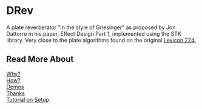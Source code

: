 <!---layout: page
title: "About"
permalink: /about/--->

<h1> DRev </h1>

A plate reverberator "in the style of Griesinger" as proposed by Jon Dattorro in his paper, Effect Design Part 1, implemented using the STK library. Very close to the plate algorithms found on the original <a href= "https://www.vintagedigital.com.au/lexicon-224-digital-reverberator/">Lexicon 224. </a>

<h2> Read More About </h2>
<a href="https://kaseypocius.github.io/MUMT618-DRev/why"> Why?</a><br>
<a href="https://kaseypocius.github.io/MUMT618-DRev/how"> How?</a><br>
<a href="https://kaseypocius.github.io/MUMT618-DRev/demos"> Demos</a><br>
<a href="https://kaseypocius.github.io/MUMT618-DRev/thanks"> Thanks</a><br>
<a href="https://kaseypocius.github.io/MUMT618-DRev/tutorial"> Tutorial on Setup</a>
